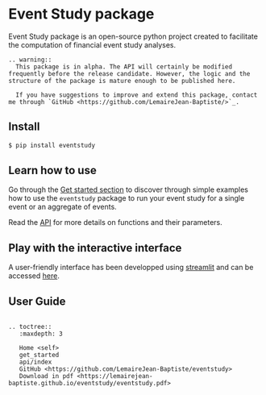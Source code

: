 # Event Study package

Event Study package is an open-source python project created 
to facilitate the computation of financial event study analyses.

```eval_rst
.. warning:: 
  This package is in alpha. The API will certainly be modified frequently before the release candidate. However, the logic and the structure of the package is mature enough to be published here. 

  If you have suggestions to improve and extend this package, contact me through `GitHub <https://github.com/LemaireJean-Baptiste/>`_.
```
## Install

```bash
$ pip install eventstudy
```

## Learn how to use

Go through the [Get started section](get_started.md) to discover through simple 
examples how to use the `eventstudy` package to run your event study for a single event or an aggregate of events.

Read the [API](api/index.md) for more details on functions and their parameters.

## Play with the interactive interface

A user-friendly interface has been developped using [streamlit](https://streamlit.io/) and can be accessed [here](http://192.168.43.141:8501).

## User Guide

```eval_rst

.. toctree::
   :maxdepth: 3
   
   Home <self>
   get_started
   api/index
   GitHub <https://github.com/LemaireJean-Baptiste/eventstudy>
   Download in pdf <https://lemairejean-baptiste.github.io/eventstudy/eventstudy.pdf>
```